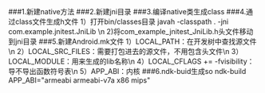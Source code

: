 ###1.新建native方法
###2.新建jni目录
###3.编译native类生成class
###4.通过class文件生成h文件
1）打开bin/classes目录
javah -classpath . -jni com.example.jnitest.JniLib \n
2)将com_example_jnitest_JniLib.h头文件移动到jni目录
###5.新建Android.mk文件
1）LOCAL_PATH：在开发树中查找源文件\n
2）LOCAL_SRC_FILES：需要打包进去的源文件，不用包含头文件\n
3）LOCAL_MODULE：用来生成的lib名称\n
4）LOCAL_CFLAGS += -fvisibility：导不导出函数符号表\n
5）APP_ABI：内核
###6.ndk-buid生成so
ndk-build APP_ABI="armeabi armeabi-v7a x86 mips"
